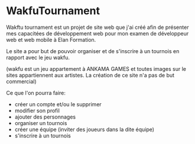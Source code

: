 # WakfuTournament 

Wakftu tournament est un projet de site web que j'ai créé afin de présenter mes capacitées de développement web pour mon examen de développeur web et web mobile à Elan Formation.

Le site a pour but de pouvoir organiser et de s'inscrire à un tournois en rapport avec le jeu wakfu.

(wakfu est un jeu appartement à ANKAMA GAMES et toutes images sur le sites appartiennent aux artistes. La création de ce site n'a pas de but commercial) 

Ce que l'on pourra faire:
- créer un compte et/ou le supprimer
- modifier son profil
- ajouter des personnages
- organiser un tournois
- créer une équipe (inviter des joueurs dans la dite équipe)
- s'inscrire à un tournois



